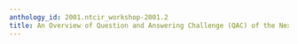 ```yaml
---
anthology_id: 2001.ntcir_workshop-2001.2
title: An Overview of Question and Answering Challenge (QAC) of the Next NTCIR Workshop
---
```

